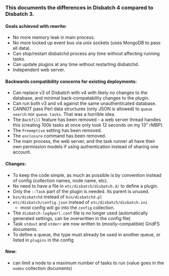 ### This documents the differences in Disbatch 4 compared to Disbatch 3.

#### Goals achieved with rewrite:
- No more memory leak in main process.
- No more locked up event bus via unix sockets (uses MongoDB to pass all data).
- Can stop/restart disbatchd process any time without affecting running tasks.
- Can update plugins at any time without restarting disbatchd.
- Independent web server.


#### Backwards compatibility concerns for existing deployments:
- Can replace v3 of Disbatch with v4 with likely no changes to the database, and
  minimal back-compatability changes to the plugin.
- Can run both v3 and v4 against the same unauthenticated database.
- CANNOT pass Perl data structures (only JSON is allowed) to `queue search` nor
  `queue tasks`. That was a horrible idea.
- The `Backfill` feature has been removed - a web server thread handles this
  (creating 100k tasks at once only took 12 seconds on my 13" rMBP).
- The `Preemptive` setting has been removed.
- The `enclosure` command has been removed.
- The main process, the web server, and the task runner all have their own
  permission models if using authentication instead of sharing one account.


#### Changes:
- To keep the code simple, as much as possible is by convention instead of
  config (collection names, node name, etc).
- No need to have a file in `etc/disbatch/disbatch.d/` to define a plugin.
- Only the `::Task` part of the plugin is needed. Its parent is unused.
- `bin/disbatchd` instead of `bin/disbatchd.pl`
- `etc/disbatch/config.json` instead of `etc/disbatch/disbatch.ini`
  - most config will go into the `config` collection.
- The `disbatch-log4perl.conf` file is no longer used (automatically generated
  settings, can be overwritten in the config file)
- Task `stdout` and `stderr` are now written to (mostly-compatible) GridFS
  documents.
- To define a queue, the type must already be used in another queue, or listed
  in `plugins` in the config


#### New:
- can limit a node to a maximum number of tasks to run (value goes in the
  `nodes` collection documents)
